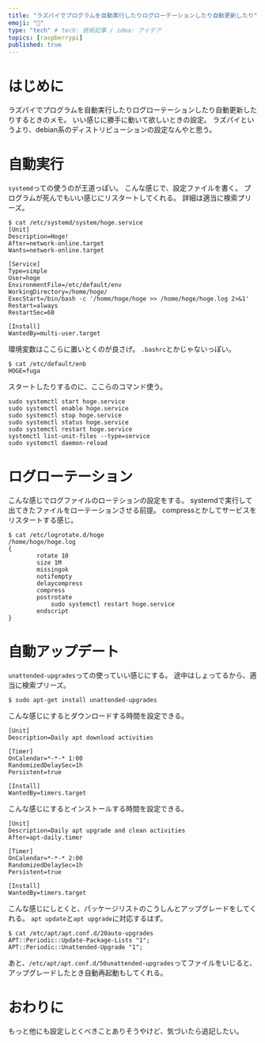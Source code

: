 ```yaml
---
title: "ラズパイでプログラムを自動実行したりログローテーションしたり自動更新したり"
emoji: "🍓"
type: "tech" # tech: 技術記事 / idea: アイデア
topics: [raspberrypi]
published: true
---
```


# はじめに
ラズパイでプログラムを自動実行したりログローテーションしたり自動更新したりするときのメモ。
いい感じに勝手に動いて欲しいときの設定。
ラズパイというより、debian系のディストリビューションの設定なんやと思う。

# 自動実行
`systemd`っての使うのが王道っぽい。
こんな感じで、設定ファイルを書く。
プログラムが死んでもいい感じにリスタートしてくれる。
詳細は適当に検索プリーズ。

```
$ cat /etc/systemd/system/hoge.service
[Unit]
Description=Hoge!
After=network-online.target
Wants=network-online.target

[Service]
Type=simple
User=hoge
EnvironmentFile=/etc/default/env
WorkingDirectory=/home/hoge/
ExecStart=/bin/bash -c '/home/hoge/hoge >> /home/hoge/hoge.log 2>&1'
Restart=always
RestartSec=60

[Install]
WantedBy=multi-user.target
```

環境変数はここらに置いとくのが良さげ。
`.bashrc`とかじゃないっぽい。
```
$ cat /etc/default/enb
HOGE=fuga
```

スタートしたりするのに、ここらのコマンド使う。
```
sudo systemctl start hoge.service
sudo systemctl enable hoge.service
sudo systemctl stop hoge.service
sudo systemctl status hoge.service
sudo systemctl restart hoge.service
systemctl list-unit-files --type=service
sudo systemctl daemon-reload
```

# ログローテーション
こんな感じでログファイルのローテションの設定をする。
systemdで実行して出てきたファイルをローテーションさせる前提。
compressとかしてサービスをリスタートする感じ。

```
$ cat /etc/logrotate.d/hoge
/home/hoge/hoge.log
{
        rotate 10
        size 1M
        missingok
        notifempty
        delaycompress
        compress
        postrotate
            sudo systemctl restart hoge.service
        endscript
}

```

# 自動アップデート
`unattended-upgrades`っての使っていい感じにする。
途中はしょってるから、適当に検索プリーズ。

```
$ sudo apt-get install unattended-upgrades
```

こんな感じにするとダウンロードする時間を設定できる。

```txt:/lib/systemd/system/apt-daily.timer
[Unit]
Description=Daily apt download activities

[Timer]
OnCalendar=*-*-* 1:00
RandomizedDelaySec=1h
Persistent=true

[Install]
WantedBy=timers.target

```

こんな感じにするとインストールする時間を設定できる。
```txt:/lib/systemd/system/apt-daily-upgrade.timer
[Unit]
Description=Daily apt upgrade and clean activities
After=apt-daily.timer

[Timer]
OnCalendar=*-*-* 2:00
RandomizedDelaySec=1h
Persistent=true

[Install]
WantedBy=timers.target

```

こんな感じにしとくと、パッケージリストのこうしんとアップグレードをしてくれる。
`apt update`と`apt upgrade`に対応するはず。
```
$ cat /etc/apt/apt.conf.d/20auto-upgrades 
APT::Periodic::Update-Package-Lists "1";
APT::Periodic::Unattended-Upgrade "1";
```

あと、`/etc/apt/apt.conf.d/50unattended-upgrades`ってファイルをいじると、アップグレードしたとき自動再起動もしてくれる。

# おわりに
もっと他にも設定しとくべきことありそうやけど、気づいたら追記したい。
